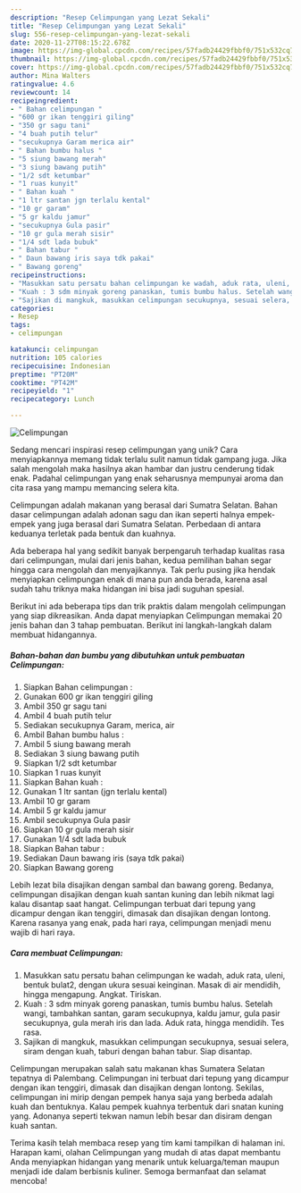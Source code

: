 ```yaml
---
description: "Resep Celimpungan yang Lezat Sekali"
title: "Resep Celimpungan yang Lezat Sekali"
slug: 556-resep-celimpungan-yang-lezat-sekali
date: 2020-11-27T08:15:22.678Z
image: https://img-global.cpcdn.com/recipes/57fadb24429fbbf0/751x532cq70/celimpungan-foto-resep-utama.jpg
thumbnail: https://img-global.cpcdn.com/recipes/57fadb24429fbbf0/751x532cq70/celimpungan-foto-resep-utama.jpg
cover: https://img-global.cpcdn.com/recipes/57fadb24429fbbf0/751x532cq70/celimpungan-foto-resep-utama.jpg
author: Mina Walters
ratingvalue: 4.6
reviewcount: 14
recipeingredient:
- " Bahan celimpungan "
- "600 gr ikan tenggiri giling"
- "350 gr sagu tani"
- "4 buah putih telur"
- "secukupnya Garam merica air"
- " Bahan bumbu halus "
- "5 siung bawang merah"
- "3 siung bawang putih"
- "1/2 sdt ketumbar"
- "1 ruas kunyit"
- " Bahan kuah "
- "1 ltr santan jgn terlalu kental"
- "10 gr garam"
- "5 gr kaldu jamur"
- "secukupnya Gula pasir"
- "10 gr gula merah sisir"
- "1/4 sdt lada bubuk"
- " Bahan tabur "
- " Daun bawang iris saya tdk pakai"
- " Bawang goreng"
recipeinstructions:
- "Masukkan satu persatu bahan celimpungan ke wadah, aduk rata, uleni, bentuk bulat2, dengan ukura sesuai keinginan. Masak di air mendidih, hingga mengapung. Angkat. Tiriskan."
- "Kuah : 3 sdm minyak goreng panaskan, tumis bumbu halus. Setelah wangi, tambahkan santan, garam secukupnya, kaldu jamur, gula pasir secukupnya, gula merah iris dan lada. Aduk rata, hingga mendidih. Tes rasa."
- "Sajikan di mangkuk, masukkan celimpungan secukupnya, sesuai selera, siram dengan kuah, taburi dengan bahan tabur. Siap disantap."
categories:
- Resep
tags:
- celimpungan

katakunci: celimpungan 
nutrition: 105 calories
recipecuisine: Indonesian
preptime: "PT20M"
cooktime: "PT42M"
recipeyield: "1"
recipecategory: Lunch

---
```



![Celimpungan](https://img-global.cpcdn.com/recipes/57fadb24429fbbf0/751x532cq70/celimpungan-foto-resep-utama.jpg)

Sedang mencari inspirasi resep celimpungan yang unik? Cara menyiapkannya memang tidak terlalu sulit namun tidak gampang juga. Jika salah mengolah maka hasilnya akan hambar dan justru cenderung tidak enak. Padahal celimpungan yang enak seharusnya mempunyai aroma dan cita rasa yang mampu memancing selera kita.

Celimpungan adalah makanan yang berasal dari Sumatra Selatan. Bahan dasar celimpungan adalah adonan sagu dan ikan seperti halnya empek-empek yang juga berasal dari Sumatra Selatan. Perbedaan di antara keduanya terletak pada bentuk dan kuahnya.

Ada beberapa hal yang sedikit banyak berpengaruh terhadap kualitas rasa dari celimpungan, mulai dari jenis bahan, kedua pemilihan bahan segar hingga cara mengolah dan menyajikannya. Tak perlu pusing jika hendak menyiapkan celimpungan enak di mana pun anda berada, karena asal sudah tahu triknya maka hidangan ini bisa jadi suguhan spesial.


Berikut ini ada beberapa tips dan trik praktis dalam mengolah celimpungan yang siap dikreasikan. Anda dapat menyiapkan Celimpungan memakai 20 jenis bahan dan 3 tahap pembuatan. Berikut ini langkah-langkah dalam membuat hidangannya.

<!--inarticleads1-->

##### Bahan-bahan dan bumbu yang dibutuhkan untuk pembuatan Celimpungan:

1. Siapkan  Bahan celimpungan :
1. Gunakan 600 gr ikan tenggiri giling
1. Ambil 350 gr sagu tani
1. Ambil 4 buah putih telur
1. Sediakan secukupnya Garam, merica, air
1. Ambil  Bahan bumbu halus :
1. Ambil 5 siung bawang merah
1. Sediakan 3 siung bawang putih
1. Siapkan 1/2 sdt ketumbar
1. Siapkan 1 ruas kunyit
1. Siapkan  Bahan kuah :
1. Gunakan 1 ltr santan (jgn terlalu kental)
1. Ambil 10 gr garam
1. Ambil 5 gr kaldu jamur
1. Ambil secukupnya Gula pasir
1. Siapkan 10 gr gula merah sisir
1. Gunakan 1/4 sdt lada bubuk
1. Siapkan  Bahan tabur :
1. Sediakan  Daun bawang iris (saya tdk pakai)
1. Siapkan  Bawang goreng


Lebih lezat bila disajikan dengan sambal dan bawang goreng. Bedanya, celimpungan disajikan dengan kuah santan kuning dan lebih nikmat lagi kalau disantap saat hangat. Celimpungan terbuat dari tepung yang dicampur dengan ikan tenggiri, dimasak dan disajikan dengan lontong. Karena rasanya yang enak, pada hari raya, celimpungan menjadi menu wajib di hari raya. 

<!--inarticleads2-->

##### Cara membuat Celimpungan:

1. Masukkan satu persatu bahan celimpungan ke wadah, aduk rata, uleni, bentuk bulat2, dengan ukura sesuai keinginan. Masak di air mendidih, hingga mengapung. Angkat. Tiriskan.
1. Kuah : 3 sdm minyak goreng panaskan, tumis bumbu halus. Setelah wangi, tambahkan santan, garam secukupnya, kaldu jamur, gula pasir secukupnya, gula merah iris dan lada. Aduk rata, hingga mendidih. Tes rasa.
1. Sajikan di mangkuk, masukkan celimpungan secukupnya, sesuai selera, siram dengan kuah, taburi dengan bahan tabur. Siap disantap.


Celimpungan merupakan salah satu makanan khas Sumatera Selatan tepatnya di Palembang. Celimpungan ini terbuat dari tepung yang dicampur dengan ikan tenggiri, dimasak dan disajikan dengan lontong. Sekilas, celimpungan ini mirip dengan pempek hanya saja yang berbeda adalah kuah dan bentuknya. Kalau pempek kuahnya terbentuk dari snatan kuning yang. Adonanya seperti tekwan namun lebih besar dan disiram dengan kuah santan. 

Terima kasih telah membaca resep yang tim kami tampilkan di halaman ini. Harapan kami, olahan Celimpungan yang mudah di atas dapat membantu Anda menyiapkan hidangan yang menarik untuk keluarga/teman maupun menjadi ide dalam berbisnis kuliner. Semoga bermanfaat dan selamat mencoba!
